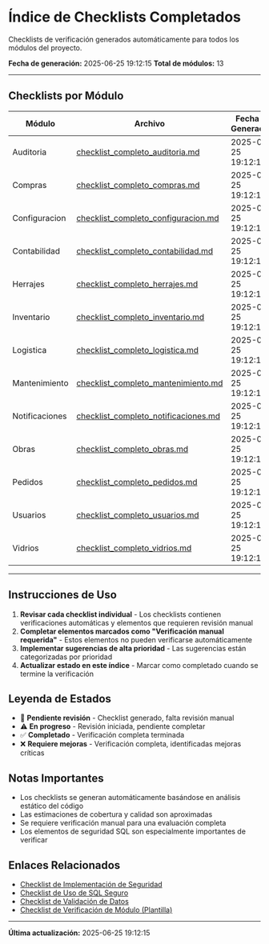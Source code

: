 # Índice de Checklists Completados

Checklists de verificación generados automáticamente para todos los módulos del proyecto.

**Fecha de generación:** 2025-06-25 19:12:15
**Total de módulos:** 13

---

## Checklists por Módulo

| Módulo | Archivo | Fecha de Generación | Estado |
|--------|---------|-------------------|---------|
| Auditoria | [checklist_completo_auditoria.md](checklist_completo_auditoria.md) | 2025-06-25 19:12:14 | 🔄 Pendiente revisión |
| Compras | [checklist_completo_compras.md](checklist_completo_compras.md) | 2025-06-25 19:12:14 | 🔄 Pendiente revisión |
| Configuracion | [checklist_completo_configuracion.md](checklist_completo_configuracion.md) | 2025-06-25 19:12:14 | 🔄 Pendiente revisión |
| Contabilidad | [checklist_completo_contabilidad.md](checklist_completo_contabilidad.md) | 2025-06-25 19:12:14 | 🔄 Pendiente revisión |
| Herrajes | [checklist_completo_herrajes.md](checklist_completo_herrajes.md) | 2025-06-25 19:12:14 | 🔄 Pendiente revisión |
| Inventario | [checklist_completo_inventario.md](checklist_completo_inventario.md) | 2025-06-25 19:12:14 | 🔄 Pendiente revisión |
| Logistica | [checklist_completo_logistica.md](checklist_completo_logistica.md) | 2025-06-25 19:12:14 | 🔄 Pendiente revisión |
| Mantenimiento | [checklist_completo_mantenimiento.md](checklist_completo_mantenimiento.md) | 2025-06-25 19:12:14 | 🔄 Pendiente revisión |
| Notificaciones | [checklist_completo_notificaciones.md](checklist_completo_notificaciones.md) | 2025-06-25 19:12:14 | 🔄 Pendiente revisión |
| Obras | [checklist_completo_obras.md](checklist_completo_obras.md) | 2025-06-25 19:12:15 | 🔄 Pendiente revisión |
| Pedidos | [checklist_completo_pedidos.md](checklist_completo_pedidos.md) | 2025-06-25 19:12:15 | 🔄 Pendiente revisión |
| Usuarios | [checklist_completo_usuarios.md](checklist_completo_usuarios.md) | 2025-06-25 19:12:15 | 🔄 Pendiente revisión |
| Vidrios | [checklist_completo_vidrios.md](checklist_completo_vidrios.md) | 2025-06-25 19:12:15 | 🔄 Pendiente revisión |

---

## Instrucciones de Uso

1. **Revisar cada checklist individual** - Los checklists contienen verificaciones automáticas y elementos que requieren revisión manual
2. **Completar elementos marcados como "Verificación manual requerida"** - Estos elementos no pueden verificarse automáticamente
3. **Implementar sugerencias de alta prioridad** - Las sugerencias están categorizadas por prioridad
4. **Actualizar estado en este índice** - Marcar como completado cuando se termine la verificación

## Leyenda de Estados

- 🔄 **Pendiente revisión** - Checklist generado, falta revisión manual
- ⚠️ **En progreso** - Revisión iniciada, pendiente completar
- ✅ **Completado** - Verificación completa terminada
- ❌ **Requiere mejoras** - Verificación completa, identificadas mejoras críticas

## Notas Importantes

- Los checklists se generan automáticamente basándose en análisis estático del código
- Las estimaciones de cobertura y calidad son aproximadas
- Se requiere verificación manual para una evaluación completa
- Los elementos de seguridad SQL son especialmente importantes de verificar

## Enlaces Relacionados

- [Checklist de Implementación de Seguridad](../checklist_implementacion_seguridad.md)
- [Checklist de Uso de SQL Seguro](../checklist_uso_sql_seguro.md)
- [Checklist de Validación de Datos](../checklist_validacion_datos.md)
- [Checklist de Verificación de Módulo (Plantilla)](../checklist_verificacion_modulo.md)

---

**Última actualización:** 2025-06-25 19:12:15
